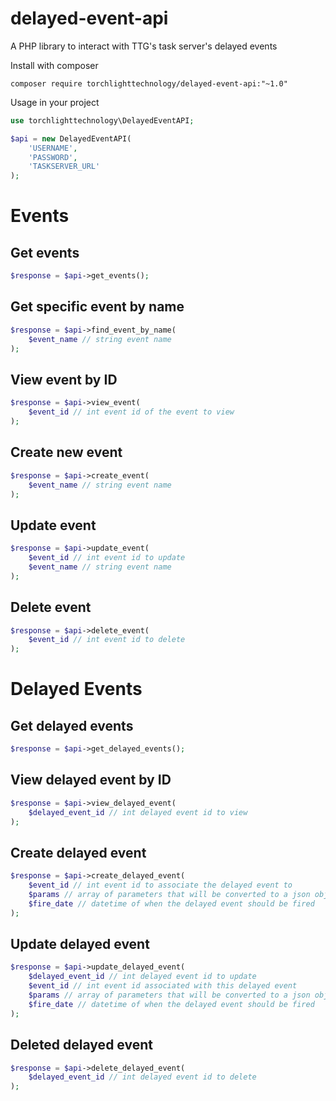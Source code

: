 # delayed-event-api
A PHP library to interact with TTG's task server's delayed events

Install with composer

```
composer require torchlighttechnology/delayed-event-api:"~1.0"
```

Usage in your project

```php
use torchlighttechnology\DelayedEventAPI;

$api = new DelayedEventAPI(
	'USERNAME',
	'PASSWORD',
	'TASKSERVER_URL'
);
```

# Events

## Get events

```php
$response = $api->get_events();
```

## Get specific event by name

```php
$response = $api->find_event_by_name(
	$event_name // string event name
);
```

## View event by ID

```php
$response = $api->view_event(
	$event_id // int event id of the event to view
);
```

## Create new event

```php
$response = $api->create_event(
	$event_name // string event name
);
```

## Update event

```php
$response = $api->update_event(
	$event_id // int event id to update
	$event_name // string event name
);
```

## Delete event

```php
$response = $api->delete_event(
	$event_id // int event id to delete
);
```

# Delayed Events

## Get delayed events

```php
$response = $api->get_delayed_events();
```

## View delayed event by ID

```php
$response = $api->view_delayed_event(
	$delayed_event_id // int delayed event id to view
);
```

## Create delayed event

```php
$response = $api->create_delayed_event(
	$event_id // int event id to associate the delayed event to
	$params // array of parameters that will be converted to a json object that will be attached to this delayed event
	$fire_date // datetime of when the delayed event should be fired
);
```

## Update delayed event

```php
$response = $api->update_delayed_event(
	$delayed_event_id // int delayed event id to update
	$event_id // int event id associated with this delayed event
	$params // array of parameters that will be converted to a json object that will be attached to this delayed event
	$fire_date // datetime of when the delayed event should be fired
);
```

## Deleted delayed event

```php
$response = $api->delete_delayed_event(
	$delayed_event_id // int delayed event id to delete
);
```